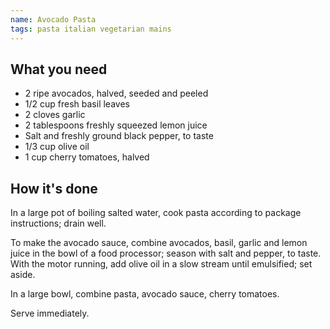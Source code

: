 ```yaml
---
name: Avocado Pasta
tags: pasta italian vegetarian mains
---
```


## What you need
* 2 ripe avocados, halved, seeded and peeled
* 1/2 cup fresh basil leaves
* 2 cloves garlic
* 2 tablespoons freshly squeezed lemon juice
* Salt and freshly ground black pepper, to taste
* 1/3 cup olive oil
* 1 cup cherry tomatoes, halved

<!-- break -->

## How it's done

In a large pot of boiling salted water, cook pasta according to package instructions; drain well.

To make the avocado sauce, combine avocados, basil, garlic and lemon juice in the bowl of a food processor; season with salt and pepper, to taste. With the motor running, add olive oil in a slow stream until emulsified; set aside.

In a large bowl, combine pasta, avocado sauce, cherry tomatoes.

Serve immediately.
